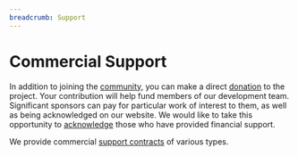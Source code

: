 ```yaml
---
breadcrumb: Support
---
```

# Commercial Support

In addition to joining the [community,](/community) you can make a direct
[donation](donations.html) to the project. Your contribution will help fund
members of our development team. Significant sponsors can pay for particular
work of interest to them, as well as being acknowledged on our website. We
would like to take this opportunity to [acknowledge](acks.html) those who
have provided financial support.

We provide commercial [support contracts](contracts.html) of various types.
